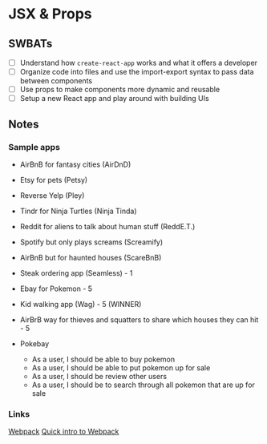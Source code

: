 JSX & Props
=============================

## SWBATs
- [ ] Understand how `create-react-app` works and what it offers a developer
- [ ] Organize code into files and use the import-export syntax to pass data between components
- [ ] Use props to make components more dynamic and reusable
- [ ] Setup a new React app and play around with building UIs

## Notes

### Sample apps
- AirBnB for fantasy cities (AirDnD)
- Etsy for pets (Petsy)
- Reverse Yelp (Pley)
- Tindr for Ninja Turtles (Ninja Tinda)
- Reddit for aliens to talk about human stuff (ReddE.T.)
- Spotify but only plays screams (Screamify)
- AirBnB but for haunted houses (ScareBnB)


- Steak ordering app (Seamless) - 1
- Ebay for Pokemon - 5
- Kid walking app (Wag) - 5 (WINNER)
- AirBrB way for thieves and squatters to share which houses they can hit -  5


- Pokebay
  - As a user, I should be able to buy pokemon
  - As a user, I should be able to put pokemon up for sale
  - As a user, I should be review other users
  - As a user, I should be to search through all pokemon that are up for sale



### Links
[Webpack](https://webpack.js.org/)
[Quick intro to Webpack](https://medium.com/the-self-taught-programmer/what-is-webpack-and-why-should-i-care-part-1-introduction-ca4da7d0d8dc)
